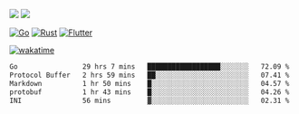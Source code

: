 [![](https://img.shields.io/badge/Windows_11-Pro-292e33?style=flat-square&logo=windows&logoColor=ffffff)](https://www.microsoft.com/en-us/windows/)
[![](https://img.shields.io/badge/macOS-Sonoma-292e33?style=flat-square&logo=apple&logoColor=ffffff)](https://www.apple.com/macbook-pro/) 

[![Go](https://img.shields.io/badge/-Go-DEA584?style=flat&logo=go&logoColor=000000)](https://golang.org/)
[![Rust](https://img.shields.io/badge/-Rust-DEA584?style=flat&logo=rust&logoColor=000000)](https://www.rust-lang.org)
[![Flutter](https://img.shields.io/badge/-Flutter-DEA584?style=flat&logo=flutter&logoColor=000000)](https://flutter.dev/)

[![wakatime](https://wakatime.com/badge/user/9bb0c784-91ca-4b5c-8e9c-b13ece0f7b09.svg)](https://wakatime.com/@9bb0c784-91ca-4b5c-8e9c-b13ece0f7b09)


<!--START_SECTION:waka-->

```txt
Go                29 hrs 7 mins   ██████████████████░░░░░░░   72.09 %
Protocol Buffer   2 hrs 59 mins   ██░░░░░░░░░░░░░░░░░░░░░░░   07.41 %
Markdown          1 hr 50 mins    █░░░░░░░░░░░░░░░░░░░░░░░░   04.57 %
protobuf          1 hr 43 mins    █░░░░░░░░░░░░░░░░░░░░░░░░   04.26 %
INI               56 mins         ▓░░░░░░░░░░░░░░░░░░░░░░░░   02.31 %
```

<!--END_SECTION:waka-->
